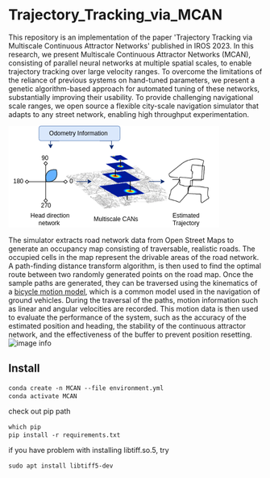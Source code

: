 # Trajectory_Tracking_via_MCAN

This repository is an implementation of the paper 'Trajectory Tracking via Multiscale Continuous Attractor Networks' published in IROS 2023. In this research, we present Multiscale Continuous Attractor Networks (MCAN), consisting of parallel neural networks at multiple spatial scales, to enable trajectory tracking over large velocity ranges. To overcome the limitations of the reliance of previous systems on hand-tuned parameters, we present a genetic algorithm-based approach for automated tuning of these networks, substantially improving their usability. To provide challenging navigational scale ranges, we open source a flexible city-scale navigation simulator that adapts to any street network, enabling high throughput experimentation. 

![image info](./Results/PaperFigures/Architecture.png)

The simulator extracts road network data from Open Street Maps to generate an occupancy map consisting of traversable, realistic roads. The occupied cells in the map represent the drivable areas of the road network. A path-finding distance transform algorithm, is then used to find the optimal route between two randomly generated points on the road map. Once the sample paths are generated, they can be traversed using the kinematics of a [bicycle motion model](https://github.com/winstxnhdw/KinematicBicycleModel), which is a common model used in the navigation of ground vehicles. During the traversal of the paths, motion information such as linear and angular velocities are recorded. This motion data is then used to evaluate the performance of the system, such as the accuracy of the estimated position and heading, the stability of the continuous attractor network, and the effectiveness of the buffer to prevent position resetting.
![image info](./Results/PaperFigures/BerlinPathFollowing.gif)

## Install
```
conda create -n MCAN --file environment.yml
conda activate MCAN
```
check out pip path

```
which pip
pip install -r requirements.txt
```
if you have problem with installing libtiff.so.5, try
```
sudo apt install libtiff5-dev 
```